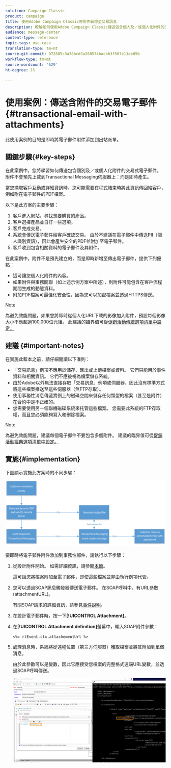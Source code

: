 ```yaml
---
solution: Campaign Classic
product: campaign
title: 使用Adobe Campaign Classic將附件新增至交易訊息
description: 瞭解如何使用Adobe Campaign Classic傳送包含個人及／或個人化附件的交易式電子郵件
audience: message-center
content-type: reference
topic-tags: use-case
translation-type: tm+mt
source-git-commit: 972885c3a38bcd3a260574bacbb3f507e11ae05b
workflow-type: tm+mt
source-wordcount: '629'
ht-degree: 1%

---
```



# 使用案例：傳送含附件的交易電子郵件{#transactional-email-with-attachments}

此使用案例的目的是即時將電子郵件附件添加到出站派單。

## 關鍵步驟{#key-steps}

在此案例中，您將學習如何傳送包含個別及／或個人化附件的交易式電子郵件。 附件不會預先上載到Transactional Messaging伺服器上：而是即時產生。

當您擷取客戶互動或詳細資訊時，您可能需要在程式結束時將此資訊傳回給客戶，例如附在電子郵件的PDF檔案。

以下是此方案的主要步驟：

1. 客戶進入網站，尋找想要購買的產品。
1. 客戶選擇產品並自訂一些選項。
1. 客戶完成交易。
1. 系統會傳送電子郵件給客戶確認交易。 由於不建議在電子郵件中傳送PII（個人識別資訊），因此會產生安全的PDF並附加至電子郵件。
1. 客戶收到包含相關資料的電子郵件及其附件。

在此案例中，附件不是預先建立的，而是即時新增至傳出電子郵件，提供下列優點：

* 這可讓您個人化附件的內容。
* 如果附件與事務關聯（如上述示例方案中所述），則附件可能包含在客戶流程期間生成的動態資料。
* 附加PDF檔案可最佳化安全性，因為您可以加密檔案並透過HTTPS傳送。

>[!NOTE]
>
>為避免效能問題，如果您將即時從個人化URL下載的影像加入附件，預設每個影像大小不應超過100,000位元組。 此建議的臨界值可從[促銷活動傳統選項清單中設定。](../../installation/using/configuring-campaign-options.md#delivery)

## 建議 {#important-notes}

在實施此藍本之前，請仔細閱讀以下准則：

* 「交易訊息」例項不應用於儲存、匯出或上傳檔案或資料。 它們只能用於事件資料和相關資訊。 它們不應被視為檔案儲存系統。
* 由於Adobe以外無法直接存取「交易訊息」例項或伺服器，因此沒有標準方式將這些檔案推送至這些伺服器（無FTP存取）。
* 使用事務性消息傳遞實例上的磁碟空間來儲存任何類型的檔案（甚至是附件）在合約中是不正確的。
* 您需要使用另一個聯機磁碟系統來托管這些檔案。 您需要此系統的FTP存取權，而且您必須能夠寫入和刪除檔案。

>[!NOTE]
>
>為避免效能問題，建議每個電子郵件不要包含多個附件。 建議的臨界值可從[促銷活動經典選項清單中設定。](../../installation/using/configuring-campaign-options.md#delivery)

## 實施{#implementation}

下圖顯示實施此方案時的不同步驟：

![](assets/message-center-uc1.png)

要即時將電子郵件附件添加到事務性郵件，請執行以下步驟：

1. 從設計附件開始。 如需詳細資訊，請參閱[本節](../../delivery/using/attaching-files.md#attach-a-personalized-file)。

   這可讓您將檔案附加至電子郵件，即使這些檔案並非由執行例項代管。

1. 您可以透過SOAP訊息觸發器傳送電子郵件。 在SOAP呼叫中，有URL參數(attachmentURL)。

   有關SOAP請求的詳細資訊，請參見[事件說明](../../message-center/using/event-description.md)。

1. 在設計電子郵件時，按一下&#x200B;**[!UICONTROL Attachment]**。

1. 在&#x200B;**[!UICONTROL Attachment definition]**&#x200B;螢幕中，輸入SOAP附件參數：

   ```
   <%= rtEvent.ctx.attachementUrl %>
   ```

1. 處理消息時，系統將從遠程位置（第三方伺服器）獲取檔案並將其附加到單個消息。

   由於此參數可以是變數，因此它應接受您檔案的完整格式遠端URL變數，並透過SOAP呼叫傳送。

   ![](assets/message-center-uc2.png)

